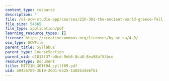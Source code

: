 ```yaml
---
content_type: resource
description: ''
file: /ol-ocw-studio-app/courses/21h-301-the-ancient-world-greece-fall-2004/a94567693b1926d165251a0263de6f61_MIT21H_301f04_syllf09.pdf
file_size: 54365
file_type: application/pdf
learning_resource_types: []
license: https://creativecommons.org/licenses/by-nc-sa/4.0/
ocw_type: OCWFile
parent_title: Syllabus
parent_type: CourseSection
parent_uid: d1813f37-b0cd-9eb6-8ca8-8ea98af53bce
resourcetype: Document
title: MIT21H_301f04_syllf09.pdf
uid: a9456769-3b19-26d1-6525-1a0263de6f61
---
```

